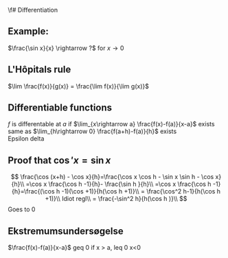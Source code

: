 \f# Differentiation
## Example:
$\frac{\sin x}{x} \rightarrow ?$ for $x \rightarrow 0$
## L'Hôpitals rule
$\lim \frac{f(x)}{g(x)} = \frac{\lim f(x)}{\lim g(x)}$

## Differentiable functions
$f$ is differentable at $a$ if
$\lim_{x\rightarrow a} \frac{f(x)-f(a)}{x-a}$ exists  
same as $\lim_{h\rightarrow 0} \frac{f(a+h)-f(a)}{h}$ exists  
Epsilon delta 
## Proof that $\cos' x=\sin x$
$$
\frac{\cos (x+h) - \cos x}{h}=\frac{\cos x \cos h - \sin x \sin h - \cos x}{h}\\
=\cos x  \frac{\cos h -1}{h}- \frac{\sin h }{h}\\
=\cos x  \frac{\cos h -1}{h}=\frac{(\cos h -1)(\cos +1)}{h(\cos h +1)}\\
= \frac{\cos^2 h-1}{h(\cos h +1)}\\
Idiot regl\\
= \frac{-\sin^2 h}{h(\cos h )}\\
$$
Goes to 0

## Ekstremumsundersøgelse
$\frac{f(x)-f(a)}{x-a}$ geq 0 if x > a, leq 0 x<0
